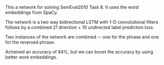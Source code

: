 This a network for solving SemEval2010 Task 8. 
It uses the word embeddings from SpaCy.

The network is a two way bidirectional LSTM with 1-D convolutional filters follows by a combined 21 direction + 10 undirected label prediction loss.

Two instances of the network are combined -- one for the phrase and one for the reversed phrase.

Acheived an accuracy of 84%, but we can boost the accuracy by using better work embeddings.
